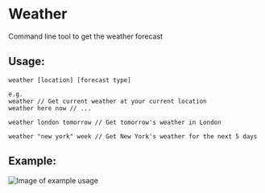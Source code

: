 # Weather
Command line tool to get the weather forecast

## Usage:
```
weather [location] [forecast type]

e.g.
weather // Get current weather at your current location
weather here now // ...

weather london tomorrow // Get tomorrow's weather in London

weather "new york" week // Get New York's weather for the next 5 days
```
## Example:
![Image of example usage](https://media.discordapp.net/attachments/496681934370635787/660627411318341662/unknown.png?width=1154&height=628)
